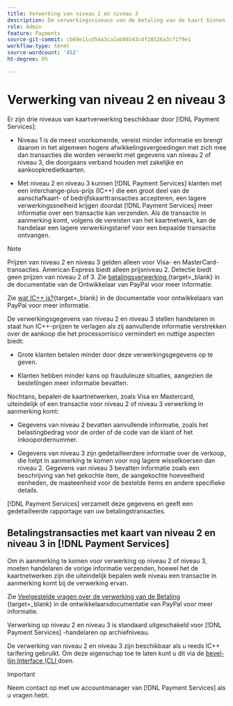 ```yaml
---
title: Verwerking van niveau 2 en niveau 3
description: De verwerkingsniveaus van de betaling van de kaart binnen  [!DNL Payment Services]  transacties.
role: Admin
feature: Payments
source-git-commit: cb69e11cd54a3ca1ab66543c4f28526a3cf1f9e1
workflow-type: tm+mt
source-wordcount: '452'
ht-degree: 0%

---
```


# Verwerking van niveau 2 en niveau 3

Er zijn drie niveaus van kaartverwerking beschikbaar door [!DNL Payment Services]:

* Niveau 1 is de meest voorkomende, vereist minder informatie en brengt daarom in het algemeen hogere afwikkelingsvergoedingen met zich mee dan transacties die worden verwerkt met gegevens van niveau 2 of niveau 3, die doorgaans verband houden met zakelijke en aankoopkredietkaarten.

* Met niveau 2 en niveau 3 kunnen [!DNL Payment Services] klanten met een interchange-plus-prijs (IC++) die een groot deel van de aanschafkaart- of bedrijfskaarttransacties accepteren, een lagere verwerkingssnelheid krijgen doordat [!DNL Payment Services] meer informatie over een transactie kan verzenden. Als de transactie in aanmerking komt, volgens de vereisten van het kaartnetwerk, kan de handelaar een lagere verwerkingstarief voor een bepaalde transactie ontvangen.

>[!NOTE]
>
>Prijzen van niveau 2 en niveau 3 gelden alleen voor Visa- en MasterCard-transacties. American Express biedt alleen prijsniveau 2. Detectie biedt geen prijzen van niveau 2 of 3. Zie [ betalingsverwerking ](https://developer.paypal.com/docs/checkout/advanced/processing/){target=_blank}  in de documentatie van de Ontwikkelaar van PayPal voor meer informatie.

Zie [ wat IC++ is?](https://www.paypal.com/us/brc/article/what-is-interchange-plus-plus){target=_blank}  in de documentatie voor ontwikkelaars van PayPal voor meer informatie.

De verwerkingsgegevens van niveau 2 en niveau 3 stellen handelaren in staat hun IC++-prijzen te verlagen als zij aanvullende informatie verstrekken over de aankoop die het processorrisico vermindert en nuttige aspecten biedt:

* Grote klanten betalen minder door deze verwerkingsgegevens op te geven.

* Klanten hebben minder kans op frauduleuze situaties, aangezien de bestellingen meer informatie bevatten.

Nochtans, bepalen de kaartnetwerken, zoals Visa en Mastercard, uiteindelijk of een transactie voor niveau 2 of niveau 3 verwerking in aanmerking komt:

* Gegevens van niveau 2 bevatten aanvullende informatie, zoals het belastingbedrag voor de order of de code van de klant of het inkoopordernummer.

* Gegevens van niveau 3 zijn gedetailleerdere informatie over de verkoop, die helpt in aanmerking te komen voor nog lagere wisselkoersen dan niveau 2. Gegevens van niveau 3 bevatten informatie zoals een beschrijving van het gekochte item, de aangekochte hoeveelheid eenheden, de maateenheid voor de bestelde items en andere specifieke details.

[!DNL Payment Services] verzamelt deze gegevens en geeft een gedetailleerde rapportage van uw betalingstransacties.

## Betalingstransacties met kaart van niveau 2 en niveau 3 in [!DNL Payment Services]

Om in aanmerking te komen voor verwerking op niveau 2 of niveau 3, moeten handelaren de vorige informatie verzenden, hoewel het de kaartnetwerken zijn die uiteindelijk bepalen welk niveau een transactie in aanmerking komt bij de verwerking ervan.

Zie [ Veelgestelde vragen over de verwerking van de Betaling ](https://www.paypal.com/us/cshelp/article/ts2278?_ga=1.131773126.875104296.1712843492){target=_blank}  in de ontwikkelaarsdocumentatie van PayPal voor meer informatie.

Verwerking op niveau 2 en niveau 3 is standaard uitgeschakeld voor [!DNL Payment Services] -handelaren op archiefniveau.

De verwerking van niveau 2 en niveau 3 zijn beschikbaar als u reeds IC++ tarifering gebruikt. Om deze eigenschap toe te laten kunt u dit via de [ bevel-lijn Interface (CLI ](configure-cli.md) doen.

>[!IMPORTANT]
>
>Neem contact op met uw accountmanager van [!DNL Payment Services] als u vragen hebt.
